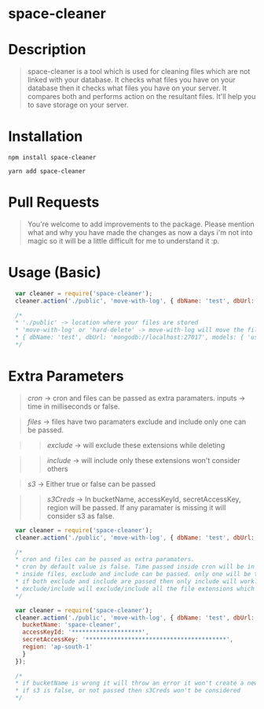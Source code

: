 space-cleaner
=

Description
==
> space-cleaner is a tool which is used for cleaning files which are not linked with your database. It checks what files you have on your database then it checks what files you have on your server. It compares both and performs action on the resultant files. It'll help you to save storage on your server.

Installation
==

    npm install space-cleaner

    yarn add space-cleaner
    
Pull Requests
==

 > You're welcome to add improvements to the package. Please mention what and why you have made the changes as now a days i'm not into magic so it will be a little difficult for me to understand it :p.
 
Usage (Basic)
==
 
```javascript
  var cleaner = require('space-cleaner');
  cleaner.action('./public', 'move-with-log', { dbName: 'test', dbUrl: 'mongodb://localhost:27017', models: { 'user': ['profilePic','profilePicCompressed','userFile'], 'message': ['file'] } } );
  
  /*
  * './public' -> location where your files are stored
  * 'move-with-log' or 'hard-delete' -> move-with-log will move the files deleted to a new folder 'filesCleaner'. Another option is 'hard-delete' it'll delete the files permanently from the server.
  * { dbName: 'test', dbUrl: 'mongodb://localhost:27017', models: { 'user': ['profilePic','profilePicCompressed','userFile'], 'messages': ['file'] } } -> You'll pass db config over here. 'user' && 'messages' are the collection name over here. 'profilePic', 'profilePicCompressed', 'userFile', 'file' are the document field names.
  */
```

Extra Parameters
==
> *cron* -> cron and files can be passed as extra paramaters. inputs -> time in milliseconds or false.

> *files* -> files have two paramaters exclude and include only one can be passed.

>> *exclude* -> will exclude these extensions while deleting

>> *include* -> will include only these extensions won't consider others

> *s3* -> Either true or false can be passed

>> *s3Creds* -> In bucketName, accessKeyId, secretAccessKey, region will be passed. If any paramater is missing it will consider s3 as false.

```javascript
  var cleaner = require('space-cleaner');
  cleaner.action('./public', 'move-with-log', { dbName: 'test', dbUrl: 'mongodb://localhost:27017', models: { 'user': ['profilePic','profilePicCompressed','userFile'], 'message': ['file'] } }, { cron: 5000, files: { exclude: ['jpg'] } } );
  
  /*
  * cron and files can be passed as extra paramaters.
  * cron by default value is false. Time passed inside cron will be in milliseconds
  * inside files, exclude and include can be passed. only one will be taken in account.
  * if both exclude and include are passed then only include will work.
  * exclude/include will exclude/include all the file extensions which matches with those given inside.
  */
```


```javascript
  var cleaner = require('space-cleaner');
  cleaner.action('./public', 'move-with-log', { dbName: 'test', dbUrl: 'mongodb://localhost:27017', models: { 'user': ['profilePic','profilePicCompressed','userFile'], 'message': ['file'] } }, { cron: false, s3: true, s3Creds: { 
    bucketName: 'space-cleaner', 
	accessKeyId: '********************', 
	secretAccessKey: '****************************************', 
	region: 'ap-south-1' 
    }
  });
  
  /*
  * if bucketName is wrong it will throw an error it won't create a new bucket
  * if s3 is false, or not passed then s3Creds won't be considered
  */
```